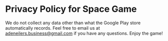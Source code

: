 # Privacy Policy for Space Game
We do not collect any data other than what the Google Play store automatically records.
Feel free to email us at adeneilers.business@gmail.com if you have any questions.
Enjoy the game!
